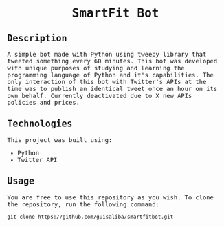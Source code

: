 <samp>
  <h1 align="center">
    SmartFit Bot
  </h1>

## Description

A simple bot made with Python using tweepy library that tweeted something every 60 minutes. This bot was developed with unique purposes of studying and learning the programming language of Python and it's capabilities. The only interaction of this bot with Twitter's APIs at the time was to publish an identical tweet once an hour on its own behalf. Currently deactivated due to X new APIs policies and prices.

## Technologies

This project was built using:

- Python
- Twitter API

## Usage

You are free to use this repository as you wish. To clone the repository, run the following command:

```
git clone https://github.com/guisaliba/smartfitbot.git
```

</samp>
